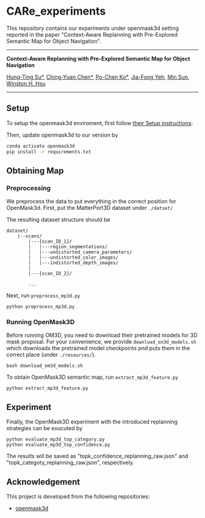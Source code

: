 # CARe_experiments
This repository contains our experiments under openmask3d setting reported in the paper "Context-Aware Replanning with Pre-Explored Semantic Map for Object Navigation".

---
**Context-Aware Replanning with Pre-Explored Semantic Map for Object Navigation**

[Hung-Ting Su*](https://htsucml.github.io/), [Ching-Yuan Chen*](https://care-maps.github.io/), [Po-Chen Ko*](https://pochen-ko.github.io/), [Jia-Fong Yeh](https://www.cmlab.csie.ntu.edu.tw/~jiafongyeh), [Min Sun](https://aliensunmin.github.io/), [Winston H. Hsu](https://winstonhsu.info/)

---

## Setup
To setup the openmask3d enviroment, first follow [their Setup instructions](https://github.com/OpenMask3D/openmask3d):

Then, update openmask3d to our version by

```bash
conda activate openmask3d
pip install -r requirements.txt
```

## Obtaining Map

### Preprocessing
We preprocess the data to put everything in the correct position for OpenMask3d. First, put the MatterPort3D dataset under `./datset/`

The resulting dataset structure should be 
```
dataset/
    |--scans/
        |---{scan_ID_1}/
        |   |---region_segmentations/
        |   |---undistorted_camera_parameters/
        |   |---undistorted_color_images/
        |   |---indistorted_depth_images/
        |        
        |---{scan_ID_2}/

        ...
```
Next, run `preprocess_mp3d.py`
```
python preprocess_mp3d.py
```

### Running OpenMask3D
Before running OM3D, you need to download their pretrained models for 3D mask proposal. For your convenience, we provide `download_on3d_models.sh` which downloads the pretrained model checkpoints pnd puts them in the correct place (under `./resources/`).
```
bash download_om3d_models.sh
```


To obtain OpenMask3D semantic map, run `extract_mp3d_feature.py`
```
python extract_mp3d_feature.py
```

## Experiment
Finally, the OpenMask3D experiment with the introduced replanning strategies can be exucuted by 
```
python evaluate_mp3d_top_category.py
python evaluate_mp3d_top_confidence.py
```

The results will be saved as "topk_confidence_replanning_raw.json" and "topk_categoty_replanning_raw.json", respectively.




## Acknowledgement
This project is developed from the following repositories:
- [openmask3d](https://github.com/OpenMask3D/openmask3d)
